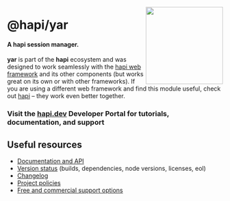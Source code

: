 <a href="https://hapi.dev"><img src="https://raw.githubusercontent.com/hapijs/assets/master/images/family.png" width="180px" align="right" /></a>

# @hapi/yar

#### A hapi session manager.

**yar** is part of the **hapi** ecosystem and was designed to work seamlessly with the [hapi web framework](https://hapi.dev) and its other components (but works great on its own or with other frameworks). If you are using a different web framework and find this module useful, check out [hapi](https://hapi.dev) – they work even better together.

### Visit the [hapi.dev](https://hapi.dev) Developer Portal for tutorials, documentation, and support

## Useful resources

- [Documentation and API](https://hapi.dev/family/yar/)
- [Version status](https://hapi.dev/resources/status/#yar) (builds, dependencies, node versions, licenses, eol)
- [Changelog](https://hapi.dev/family/yar/changelog/)
- [Project policies](https://hapi.dev/policies/)
- [Free and commercial support options](https://hapi.dev/support/)
